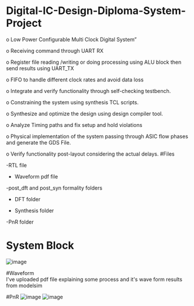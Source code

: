 # Digital-IC-Design-Diploma-System-Project

o	Low Power Configurable Multi Clock Digital System”

o	Receiving command through UART RX 

o	Register file reading /writing or doing processing using ALU block then send results using UART_TX

o	FIFO to handle different clock rates and avoid data loss 

o	Integrate and verify functionality through self-checking testbench.

o	Constraining the system using synthesis TCL scripts.

o	Synthesize and optimize the design using design compiler tool.

o	Analyze Timing paths and fix setup and hold violations

o	Physical implementation of the system passing through ASIC flow phases and generate the GDS File.

o	Verify functionality post-layout considering the actual delays. 
#Files 

-RTL file

- Waveform pdf file 


-post_dft and  post_syn formality folders  

- DFT folder

- Synthesis folder
  
-PnR folder
# System Block 
![image](https://github.com/user-attachments/assets/5f5ae136-f5a9-4fa2-be0c-b08f171959a2)

#Waveform  
I've uploaded pdf file explaining some process and it's wave form results from modelsim 


#PnR
![image](https://github.com/user-attachments/assets/dd151d3a-1c68-4b15-b5a5-0187fe6ba0f0)
![image](https://github.com/user-attachments/assets/a10f1ddb-e4c6-432f-86a3-7bb7b300326e)
